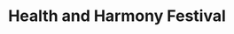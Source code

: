 ---
client: HHF
title: Health and Harmony Festival
logo: 
website: 
location: Sonoma County, Ca.
category: client
layout: client
---